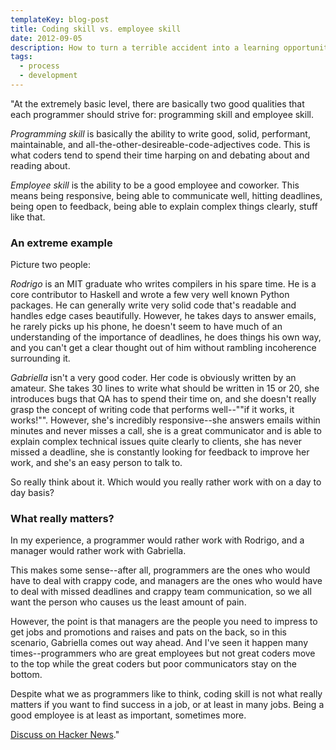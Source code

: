 ```yaml
---
templateKey: blog-post
title: Coding skill vs. employee skill
date: 2012-09-05
description: How to turn a terrible accident into a learning opportunity.
tags:
  - process
  - development
---
```


"At the extremely basic level, there are basically two good qualities that each programmer should strive for: programming skill and employee skill.

_Programming skill_ is basically the ability to write good, solid, performant, maintainable, and all-the-other-desireable-code-adjectives code. This is what coders tend to spend their time harping on and debating about and reading about.

_Employee skill_ is the ability to be a good employee and coworker. This means being responsive, being able to communicate well, hitting deadlines, being open to feedback, being able to explain complex things clearly, stuff like that.

### An extreme example

Picture two people:

_Rodrigo_ is an MIT graduate who writes compilers in his spare time. He is a core contributor to Haskell and wrote a few very well known Python packages. He can generally write very solid code that's readable and handles edge cases beautifully. However, he takes days to answer emails, he rarely picks up his phone, he doesn't seem to have much of an understanding of the importance of deadlines, he does things his own way, and you can't get a clear thought out of him without rambling incoherence surrounding it.

_Gabriella_ isn't a very good coder. Her code is obviously written by an amateur. She takes 30 lines to write what should be written in 15 or 20, she introduces bugs that QA has to spend their time on, and she doesn't really grasp the concept of writing code that performs well--""if it works, it works!"". However, she's incredibly responsive--she answers emails within minutes and never misses a call, she is a great communicator and is able to explain complex technical issues quite clearly to clients, she has never missed a deadline, she is constantly looking for feedback to improve her work, and she's an easy person to talk to.

So really think about it. Which would you really rather work with on a day to day basis?

### What really matters?

In my experience, a programmer would rather work with Rodrigo, and a manager would rather work with Gabriella.

This makes some sense--after all, programmers are the ones who would have to deal with crappy code, and managers are the ones who would have to deal with missed deadlines and crappy team communication, so we all want the person who causes us the least amount of pain.

However, the point is that managers are the people you need to impress to get jobs and promotions and raises and pats on the back, so in this scenario, Gabriella comes out way ahead. And I've seen it happen many times--programmers who are great employees but not great coders move to the top while the great coders but poor communicators stay on the bottom.

Despite what we as programmers like to think, coding skill is not what really matters if you want to find success in a job, or at least in many jobs. Being a good employee is at least as important, sometimes more.

[Discuss on Hacker News](http://news.ycombinator.com/item?id=4502272)."